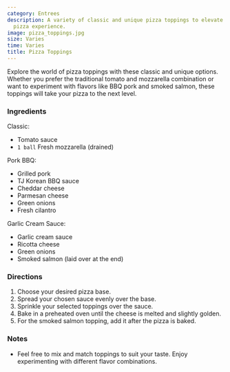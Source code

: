 ```yaml
---
category: Entrees
description: A variety of classic and unique pizza toppings to elevate your homemade
  pizza experience.
image: pizza_toppings.jpg
size: Varies
time: Varies
title: Pizza Toppings
---
```

Explore the world of pizza toppings with these classic and unique options. Whether you prefer the traditional tomato and mozzarella combination or want to experiment with flavors like BBQ pork and smoked salmon, these toppings will take your pizza to the next level.

### Ingredients

Classic:
* Tomato sauce
* `1 ball` Fresh mozzarella (drained)

Pork BBQ:
* Grilled pork
* TJ Korean BBQ sauce
* Cheddar cheese
* Parmesan cheese
* Green onions
* Fresh cilantro

Garlic Cream Sauce:
* Garlic cream sauce
* Ricotta cheese
* Green onions
* Smoked salmon (laid over at the end)

### Directions

1. Choose your desired pizza base.
2. Spread your chosen sauce evenly over the base.
3. Sprinkle your selected toppings over the sauce.
4. Bake in a preheated oven until the cheese is melted and slightly golden.
5. For the smoked salmon topping, add it after the pizza is baked.

### Notes

- Feel free to mix and match toppings to suit your taste. Enjoy experimenting with different flavor combinations.
